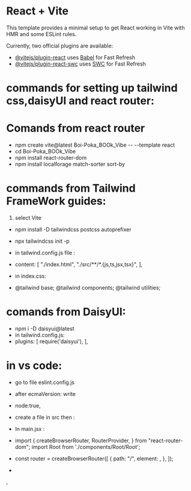 # React + Vite

This template provides a minimal setup to get React working in Vite with HMR and some ESLint rules.

Currently, two official plugins are available:

- [@vitejs/plugin-react](https://github.com/vitejs/vite-plugin-react/blob/main/packages/plugin-react/README.md) uses [Babel](https://babeljs.io/) for Fast Refresh
- [@vitejs/plugin-react-swc](https://github.com/vitejs/vite-plugin-react-swc) uses [SWC](https://swc.rs/) for Fast Refresh





# commands for setting up tailwind css,daisyUI and react router:

# Comands from react router
- npm create vite@latest Boi-Poka_BOOk_Vibe -- --template react
- cd Boi-Poka_BOOk_Vibe
- npm install react-router-dom
- npm install localforage match-sorter sort-by

# commands from Tailwind FrameWork guides:
1. select Vite
- npm install -D tailwindcss postcss autoprefixer
- npx tailwindcss init -p

- in tailwind.config.js file :
-   content: [
    "./index.html",
    "./src/**/*.{js,ts,jsx,tsx}",
  ],

- in index.css:
- @tailwind base;
  @tailwind components;
  @tailwind utilities;

# comands from DaisyUI:
- npm i -D daisyui@latest
- in tailwind.config.js:
-   plugins: [
    require('daisyui'),
  ],


# in vs code:
- go to file eslint.config.js
- after ecmaVersion: write
- node:true,


- create a file in src then :

- In main.jsx :
- import {
  createBrowserRouter,
  RouterProvider,
} from "react-router-dom";
import Root from './components/Root/Root';

- const router = createBrowserRouter([
  {
    path: "/",
    element: <Root></Root>,
  },
]);

-   <StrictMode>
     <RouterProvider router={router} />
  </StrictMode>,